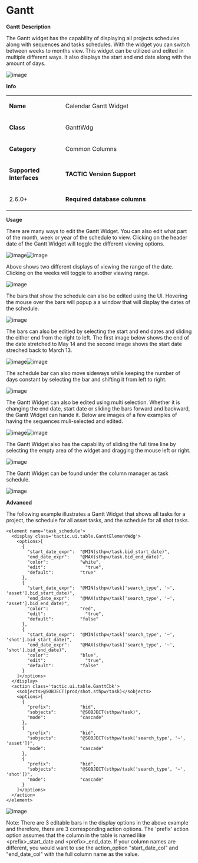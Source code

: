 # Gantt

**Gantt**
**Description**

The Gantt widget has the capability of displaying all projects schedules
along with sequences and tasks schedules. With the widget you can switch
between weeks to months view. This widget can be utilized and edited in
multiple different ways. It also displays the start and end date along
with the amount of days.

![image](media/schedule.png)

**Info**

<table>
<colgroup>
<col width="30%" />
<col width="69%" />
</colgroup>
<tbody>
<tr class="odd">
<td><p><strong>Name</strong></p></td>
<td><p>Calendar Gantt Widget</p></td>
</tr>
<tr class="even">
<td><p><strong>Class</strong></p></td>
<td><p>GanttWdg</p></td>
</tr>
<tr class="odd">
<td><p><strong>Category</strong></p></td>
<td><p>Common Columns</p></td>
</tr>
<tr class="even">
<td><p><strong>Supported Interfaces</strong></p></td>
<td><p><strong>TACTIC Version Support</strong></p></td>
</tr>
<tr class="odd">
<td><p>2.6.0+</p></td>
<td><p><strong>Required database columns</strong></p></td>
</tr>
</tbody>
</table>

**Usage**

There are many ways to edit the Gantt Widget. You can also edit what
part of the month, week or year of the schedule to view. Clicking on the
header date of the Gantt Widget will toggle the different viewing
options.

![image](media/date_Y_M_W.png)![image](media/date_M_W.png)

Above shows two different displays of viewing the range of the date.
Clicking on the weeks will toggle to another viewing range.

![image](media/date_M_W_D.png)

The bars that show the schedule can also be edited using the UI.
Hovering the mouse over the bars will popup a a window that will display
the dates of the schedule.

![image](media/schedule_hovered.png)

The bars can also be editied by selecting the start and end dates and
sliding the either end from the right to left. The first image below
shows the end of the date stretched to May 14 and the second image shows
the start date streched back to March 13.

![image](media/schedule_shift_end.png)![image](media/schedule_shift_start.png)

The schedule bar can also move sideways while keeping the number of days
constant by selecting the bar and shifting it from left to right.

![image](media/schedule_shift_move.png)

The Gantt Widget can also be edited using multi selection. Whether it is
changing the end date, start date or sliding the bars forward and
backward, the Gantt Widget can hande it. Below are images of a few
examples of having the sequences muli-selected and edited.

![image](media/selected_start_move.png)![image](media/selected_move.png)

The Gantt Widget also has the capability of sliding the full time line
by selecting the empty area of the widget and dragging the mouse left or
right.

![image](media/schedule_slide.png)

The Gantt Widget can be found under the column manager as task schedule.

![image](media/column_manager.png)

**Advanced**

The following example illustrates a Gantt Widget that shows all tasks
for a project, the schedule for all asset tasks, and the schedule for
all shot tasks.

    <element name='task_schedule'>
      <display class='tactic.ui.table.GanttElementWdg'>
        <options>[
          {
            "start_date_expr":  "@MIN(sthpw/task.bid_start_date)",
            "end_date_expr":    "@MAX(sthpw/task.bid_end_date)",
            "color":            "white",
            "edit":               "true",
            "default":          "true"
          },
          {
            "start_date_expr":  "@MIN(sthpw/task['search_type', '~', 'asset'].bid_start_date)",
            "end_date_expr":    "@MAX(sthpw/task['search_type', '~', 'asset'].bid_end_date)",
            "color":            "red",
            "edit":               "true",
            "default":          "false"
          },
          {
            "start_date_expr":  "@MIN(sthpw/task['search_type', '~', 'shot'].bid_start_date)",
            "end_date_expr":    "@MAX(sthpw/task['search_type', '~', 'shot'].bid_end_date)",
            "color":            "blue",
            "edit":               "true",
            "default":          "false"
          }
        ]</options>
      </display>
      <action class='tactic.ui.table.GanttCbk'>
        <sobjects>@SOBJECT(prod/shot.sthpw/task)</sobjects>
        <options>[
          {
            "prefix":           "bid",
            "sobjects":         "@SOBJECT(sthpw/task)",
            "mode":             "cascade"
          },
          {
            "prefix":           "bid",
            "sobjects":         "@SOBJECT(sthpw/task['search_type', '~', 'asset'])",
            "mode":             "cascade"
          },
          {
            "prefix":           "bid",
            "sobjects":         "@SOBJECT(sthpw/task['search_type', '~', 'shot'])",
            "mode":             "cascade"
          }
        ]</options>
      </action>
    </element>

![image](media/schedule_full.png)

Note: There are 3 editable bars in the display options in the above
example and therefore, there are 3 corresponding action options. The
'prefix' action option assumes that the column in the table is named
like &lt;prefix&gt;\_start\_date and &lt;prefix&gt;\_end\_date. If your column names are
different, you would want to use the action\_option "start\_date\_col" and
"end\_date\_col" with the full column name as the value.
